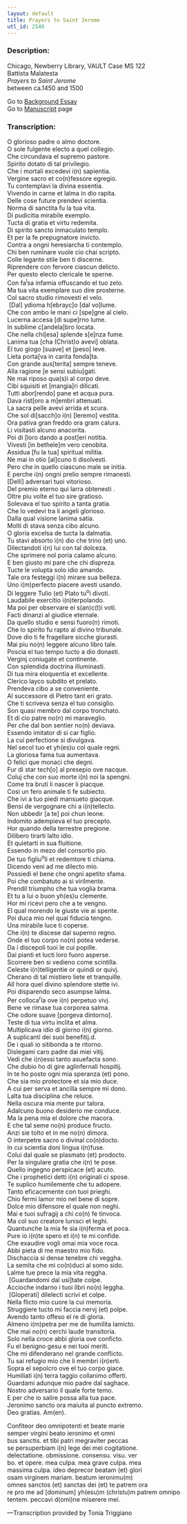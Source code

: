 ```yaml
---
layout: default
title: Prayers to Saint Jerome
utl_id: 2548
---
```


###  Description:

Chicago, Newberry Library, VAULT Case MS 122 <br>
Battista Malatesta <br>
_Prayers to Saint Jerome_ <br>
between ca.1450 and 1500

Go to <a href="{{ site.baseurl }}/essay/003" target="_blank">Background Essay</a><br />
			Go to <a href="{{ site.baseurl }}/www/record.html?id=003" target="_blank">Manuscript</a> page

###  Transcription:

O glorioso padre o almo doctore.<br>
O sole fulgente electo a quel collegio.<br>
Che circundava el supremo pastore.<br>
Spirito dotato di tal privilegio.<br>
Che i mortali excedevi i(n) sapientia.<br>
Vergine sacro et co(n)fessore egregio.<br>
Tu contemplavi la divina essentia.<br>
Vivendo in carne et lalma in dio rapita.<br>
Delle cose future prendevi scientia.<br>
Norma di sanctita fu la tua vita.<br>
Di pudicitia mirabile exemplo.<br>
Tucta di gratia et virtu redemita.<br>
Di spirito sancto inmaculato templo.<br>
Et per la fe prepugnatore invicto.<br>
Contra a ongni heresiarcha ti contemplo.<br>
Chi ben ruminare vuole cio chai scripto.<br>
Colle legante stile ben ti discerne.<br>
Riprendere con fervore ciascun delicto.<br>
Per questo electo clericale te sperne.<br>
Con fa<sup>l</sup>sa infamia offuscando el tuo zelo.<br>
Ma tua vita exemplare suo dire prosterne.<br>
Col sacro studio rimovesti el velo.<br>
 [Dal] ydioma h[ebrayc]o [dal vo]lume.<br>
Che con ambo le mani ci [spe]gne al cielo.<br>
Lucerna accesa [di supe]rno lume.<br>
In sublime c[andela]bro locata.<br>
Che nella chi[esa] splende s[e]nza fume.<br>
Lanima tua [cha (Christ)o avevi] oblata.<br>
El tuo giogo [suave] et [peso] leve.<br>
Lieta porta[va in carita fonda]ta.<br>
Con grande aus[terita] sempre teneve.<br>
Alla ragione [e sensi subiu]gati.<br>
Ne mai riposo qua(s)i al corpo deve.<br>
Cibi squisiti et [mangia]ri dilicati.<br>
Tutti abor[rendo] pane et acqua pura.<br>
Dava rist[oro a m]embri attenuati.<br>
La sacra pelle avevi arrida et scura.<br>
Che sol di[sacch]o i(n) [leremo] vestita.<br>
Ora pativa gran freddo ora gram calura.<br>
Li visitasti alcuno anacorita.<br>
Poi di [loro dando a post]eri notitia.<br>
Vivesti [in bethele]m vero cenobita.<br>
Assidua [fu la tua] spiritual militia.<br>
Ne mai in otio [al]cuno ti disolvesti.<br>
Pero che in quello ciascuno male se initia.<br>
E perche i(n) ongni prelio sempre rimanesti.<br>
[Delli] adversari tuoi vitorioso.<br>
Del premio eterno qui larra obtenesti .<br>
Oltre piu volte el tuo sire gratioso.<br>
Solevava el tuo spirito a tanta gratia.<br>
Che lo vedevi tra li angeli glorioso.<br>
Dalla qual visione lanima satia.<br>
Molti di stava senza cibo alcuno.<br>
O gloria excelsa de tucta la dalmatia.<br>
Tu stavi absorto i(n) dio che trino (et) uno.<br>
Dilectandoti i(n) lui con tal dolceza.<br>
Che sprimere nol poria calamo alcuno.<br>
E ben giusto mi pare che chi dispreza.<br>
Tucte le volupta solo idio amando.<br>
Tale ora festeggi i(n) mirare sua belleza.<br>
Uno i(m)perfecto piacere avesti usando.<br>
Di leggere Tulio (et) Plato tu<sup>o</sup>i divoti.<br>
Laudabile exercitio i(n)terpolando.<br>
Ma poi per observare ei s(an)c(t)i voti.<br>
Facti dinanzi al giudice eternale.<br>
Da quello studio e sensi fuoro(n) rimoti.<br>
Che lo spirito fu rapto al divino tribunale.<br>
Dove dio ti fe fragellare sicche giurasti.<br>
Mai piu no(n) leggere alcuno libro tale.<br>
Poscia el tuo tempo tucto a dio donasti.<br>
Verginj coniugate et continente.<br>
Con splendida doctrina illuminasti.<br>
Di tua mira eloquentia et excellente.<br>
Clerico layco subdito et prelato.<br>
Prendeva cibo a se conveniente.<br>
Al successore di Pietro tant eri grato.<br>
Che ti scriveva senza el tuo consiglio.<br>
Son quasi membro dal corpo tronchato.<br>
Et di cio patre no(n) mi maraveglio.<br>
Per che dal bon sentier no(n) deviava.<br>
Essendo imitator di si car figlio.<br>
La cui perfectione si divulgava.<br>
Nel secol tuo et yh(es)u col quale regni.<br>
La gloriosa fama tua aumentava.<br>
O felici que monaci che degni.<br>
Fur di star tech[o] al presepio ove nacque.<br>
Coluj che con suo morte i(n) noi la spengni.<br>
Come tra bruti li nascer li piacque.<br>
Cosi un fero animale ti fe subiecto.<br>
Che ivi a tuo piedi mansueto giacque.<br>
Bensi de vergognare chi a i(n)tellecto.<br>
Non ubbedir [a te] poi chun leone.<br>
Indomito adempieva el tuo precepto.<br>
Hor quando della terrestre pregione.<br>
Dilibero tirarti lalto idio.<br>
Et quietarti in sua fluitione.<br>
Essendo in mezo del consortio pio.<br>
De tuo figliu<sup>o</sup>li et redemtore ti chiama.<br>
Dicendo veni ad me dilecto mio.<br>
Possiedi el bene che ongni apetito sfama.<br>
Poi che combatuto ai si virilmente.<br>
Prendil triumpho che tua voglia brama.<br>
Et tu a lui o buon yh(es)u clemente.<br>
Hor mi ricevi pero che a te vengno.<br>
El qual morendo le giuste vie ai spente.<br>
Poi duca mio nel qual fiducia tengno.<br>
Una mirabile luce ti coperse.<br>
Che i(n) te discese dal superno regno.<br>
Onde el tuo corpo no(n) potea vederse.<br>
Da i discepoli tuoi le cui popille.<br>
Dai pianti et lucti loro fuoro asperse.<br>
Scorrere ben si vedieno come scintilla.<br>
Celeste i(n)telligentie or quindi or quivj.<br>
Cherano di tal mistiero liete et tranquille.<br>
All hora quel divino splendore stette ivi.<br>
Poi disparendo seco asumpse lalma.<br>
Per colloca<sup>r</sup>la ove i(n) perpetuo vivj.<br>
Bene ve rimase tua corporea salma.<br>
Che odore suave [porgeva dintorno].<br>
Teste di tua virtu inclita et alma.<br>
Multiplicava idio di giorno i(n) giorno.<br>
A suplicanti dei suoi benefitij.d.<br>
De i quali io sitibonda a te ritorno.<br>
Dislegami caro padre dai miei vitij.<br>
Vedi che i(n)essi tanto asuefacta sono.<br>
Che dubio ho di gire aglinfernali hospitij.<br>
In te ho posto ogni mia speranza (et) pono.<br>
Che sia mio protectore et sia mio duce.<br>
A cui per serva et ancilla sempre mi dono.<br>
Lalta tua disciplina che reluce.<br>
Nella oscura mia mente pur talora.<br>
Adalcuno buono desiderio me conduce.<br>
Ma la pena mia el dolore che macora.<br>
E che tal seme no(n) produce fructo.<br>
Anzi sie tolto et in me no(n) dimora.<br>
O interpetre sacro o divinal co(n)docto.<br>
In cui scientia doni lingua i(n)fuse.<br>
Colui dal quale se plasmato (et) prodocto.<br>
Per la singulare gratia che i(n) te pose.<br>
Quello ingegno perspicace (et) acuto.<br>
Che i prophetici detti i(n) originali ci spose.<br>
Te suplico humilemente che tu adopere.<br>
Tanto eficacemente con tuoi prieghi.<br>
Chio fermi lamor mio nel bene di sopre.<br>
Dolce mio difensore el quale non neghi.<br>
Mai e tuoi sufragij a chi co(n) fe tinvoca.<br>
Ma col suo creatore lunisci et leghi.<br>
Quantunche la mia fe sia i(n)ferma et poca.<br>
Pure io i(n)te spero et i(n) te mi confide.<br>
Che exaudire vogli omai mia voce roca.<br>
Abbi pieta di me maestro mio fido.<br>
Dischaccia si dense tenebre chi veggha.<br>
La semita che mi co(n)duci al somo sido.<br>
Lalme tue prece la mia vita reggha.<br>
 [Guardandomi dal usi]tate colpe.<br>
Accioche indarno i tuoi libri no(n) leggha.<br>
 [Gloperati] dilelecti scrivi et colpe.<br>
Nella flicto mio cuore la cui memoria.<br>
Struggiere tucto mi faccia nervj (et) polpe.<br>
Avendo tanto offeso el re di gloria.<br>
Almeno i(m)petra per me de humilita lamicto.<br>
Che mai no(n) cerchi laude transitoria.<br>
Solo nella croce abbi gloria ove conficto.<br>
Fu el benigno gesu e nei tuoi meriti.<br>
Che mi difenderano nel grande conflicto.<br>
Tu sai refugio mio che li membri i(n)erti.<br>
Sopra el sepolcro ove el tuo corpo giace.<br>
Humiliati i(n) terra taggio collanimo offerti.<br>
Guardami adunque mio padre dal saghace.<br>
Nostro adversario il quale forte temo.<br>
E per che io salire possa alla tua pace.<br>
Jeronimo sancto ora maiuita al puncto extremo.<br>
Deo gratias. Am(en).

Confiteor deo omnipotenti et beate marie<br>
semper virgini beato ieronimo et omni<br>
bus sanctis. et tibi patri megraviter peccas<br>
se persuperbiam i(n) lege dei mei cogitatione.<br>
delectatione. obmissione. consensu. visu. ver<br>
bo. et opere. mea culpa. mea grave culpa. mea<br>
massima culpa. ideo deprecor beatam (et) glori<br>
osam virginem mariam. beatum ieronimu(m)<br>
omnes sanctos (et) sanctas dei (et) te patrem ora<br>
re pro me ad [dominum] yh(esu)m (christu)m patrem omnipo<br>
tentem. peccavi d(omi)ne miserere mei.

—Transcription provided by Tonia Triggiano
